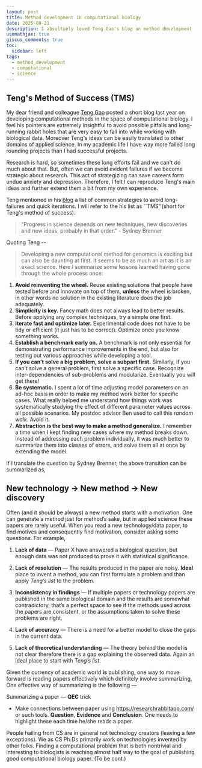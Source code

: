 ```yaml
---
layout: post
title: Method development in computational biology
date: 2025-09-21
description: I absoltuely loved Teng Gao's blog on method development
usemathjax: true
giscus_comments: true
toc:
  sidebar: left
tags:
  - method_development
  - computational
  - science
---
```


## Teng's Method of Success (TMS)

My dear friend and colleague [Teng Gao](https://teng-gao.github.io/) posted a short blog last year on developing computational methods in the space of computational biology. I feel his pointers are extremely insightful to avoid possible pitfalls and long-running rabbit holes that are very easy to fall into while working with biological data. Moreover Teng's ideas can be easily translated to other domains of applied science. In my academic life I have way more failed long rounding projects than I had successful projects.

Research is hard, so sometimes these long efforts fail and we can't do much about that. But, often we can avoid evident failures if we become strategic about research. This act of strategizing can save careers form undue anxiety and depression. Therefore, I felt I can reproduce Teng's main ideas and further extend them a bit from my own experience.

Teng mentioned in his [blog](https://teng-gao.github.io/blog/2023/method/) a list of common strategies to avoid long-failures and quick iterations. I will refer to the his list as ``TMS''(short for Teng's method of success).

> “Progress in science depends on new techniques, new discoveries and new ideas, probably in that order.” - Sydney Brenner

Quoting Teng --

> Developing a new computational method for genomics is exciting but can also be daunting at first. It seems to be as much an art as it is an exact science. Here I summarize some lessons learned having gone through the whole process once:

1. **Avoid reinventing the wheel.** Reuse existing solutions that people have tested before and innovate on top of them, **unless** the wheel is broken, in other words no solution in the existing literature does the job adequately.
2. **Simplicity is key.** Fancy math does not always lead to better results. Before applying any complex techniques, try a simple one first.
3. **Iterate fast and optimize later.** Experimental code does not have to be tidy or efficient (it just has to be correct). Optimize once you know something works.
4. **Establish a benchmark early on.** A benchmark is not only essential for demonstrating performance improvements in the end, but also for testing out various approaches while developing a tool.
5. **If you can’t solve a big problem, solve a subpart first.** Similarly, if you can’t solve a general problem, first solve a specific case. Recognize inter-dependencies of sub-problems and modularize. Eventually you will get there!
6. **Be systematic.** I spent a lot of time adjusting model parameters on an ad-hoc basis in order to make my method work better for specific cases. What really helped me understand how things work was systematically studying the effect of different parameter values across all possible scenarios. My postdoc advisor Ben used to call this *random walk*. Avoid it. 
7. **Abstraction is the best way to make a method generalize.** I remember a time when I kept finding new cases where my method breaks down. Instead of addressing each problem individually, it was much better to summarize them into classes of errors, and solve them all at once by extending the model.

If I translate the question by Sydney Brenner, the above transition can be summarized as,

## New technology → **New method** → **New discovery**

Often (and it should be always) a new method starts with a motivation. One can generate a method just for method’s sake, but in applied science these papers are rarely useful. When you read a new technology/data paper, to find motives and consequently find motivation, consider asking some questions. For example,

1. **Lack of data** — Paper X have answered a biological question, but enough data was not produced to prove it with statistical significance.

2. **Lack of resolution** — The results produced in the paper are noisy. **Ideal** place to invent a method, you can first formulate a problem and than apply _Teng’s list_ to the problem.

3. **Inconsistency in findings** — If multiple papers or technology papers are published in the same biological domain and the results are somewhat contradictory, that’s a perfect space to see if the methods used across the papers are consistent, or the assumptions taken to solve these problems are right.

4. **Lack of accuracy** — There is a need for a better model to close the gaps in the current data.

5. **Lack of theoretical understanding** — The theory behind the model is not clear therefore there is a gap explaining the observed data. Again an ideal place to start with _Teng’s list_.

Given the currency of academic world **is** publishing, one way to move forward is reading papers effectively which definitely involve summarizing. One effective way of summarizing is the following —

Summarizing a paper — **QEC** trick

- Make connections between paper using https://researchrabbitapp.com/ or such tools. **Question**, **Evidence** and **Conclusion**. One needs to highlight these each time he/she reads a paper.

People hailing from CS are in general not technology creators (leaving a few exceptions). We as CS Ph.Ds primarily work on technologies invented by other folks. Finding a computational problem that is both nontrivial and interesting to biologists is reaching almost half way to the goal of publishing good computational biology paper. (To be cont.)
